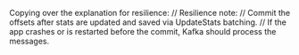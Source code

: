 Copying over the explanation for resilience:
// Resilience note:
// Commit the offsets after stats are updated and saved via UpdateStats batching.
// If the app crashes or is restarted before the commit, Kafka should process the messages.